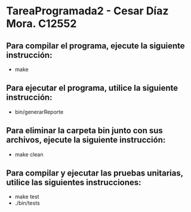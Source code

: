 # TareaProgramada2 - Cesar Díaz Mora. C12552

## Para compilar el programa, ejecute la siguiente instrucción:

- make

## Para ejecutar el programa, utilice la siguiente instrucción:

- bin/generarReporte

## Para eliminar la carpeta bin junto con sus archivos, ejecute la siguiente instrucción:

- make clean

## Para compilar y ejecutar las pruebas unitarias, utilice las siguientes instrucciones:

- make test
- ./bin/tests



